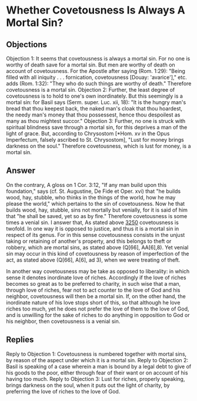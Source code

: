 # Whether Covetousness Is Always A Mortal Sin?
## Objections
Objection 1: It seems that covetousness is always a mortal sin. For no one is worthy of death save for a mortal sin. But men are worthy of death on account of covetousness. For the Apostle after saying (Rom. 1:29): "Being filled with all iniquity . . . fornication, covetousness [Douay: 'avarice']," etc. adds (Rom. 1:32): "They who do such things are worthy of death." Therefore covetousness is a mortal sin.
Objection 2: Further, the least degree of covetousness is to hold to one's own inordinately. But this seemingly is a mortal sin: for Basil says (Serm. super. Luc. xii, 18): "It is the hungry man's bread that thou keepest back, the naked man's cloak that thou hoardest, the needy man's money that thou possessest, hence thou despoilest as many as thou mightest succor."
Objection 3: Further, no one is struck with spiritual blindness save through a mortal sin, for this deprives a man of the light of grace. But, according to Chrysostom [*Hom. xv in the Opus Imperfectum, falsely ascribed to St. Chrysostom], "Lust for money brings darkness on the soul." Therefore covetousness, which is lust for money, is a mortal sin.
## Answer
On the contrary, A gloss on 1 Cor. 3:12, "If any man build upon this foundation," says (cf. St. Augustine, De Fide et Oper. xvi) that "he builds wood, hay, stubble, who thinks in the things of the world, how he may please the world," which pertains to the sin of covetousness. Now he that builds wood, hay, stubble, sins not mortally but venially, for it is said of him that "he shall be saved, yet so as by fire." Therefore covetousness is some times a venial sin.
I answer that, As stated above [3250](A[3]) covetousness is twofold. In one way it is opposed to justice, and thus it is a mortal sin in respect of its genus. For in this sense covetousness consists in the unjust taking or retaining of another's property, and this belongs to theft or robbery, which are mortal sins, as stated above (Q[66], AA[6],8). Yet venial sin may occur in this kind of covetousness by reason of imperfection of the act, as stated above (Q[66], A[6], ad 3), when we were treating of theft.

In another way covetousness may be take as opposed to liberality: in which sense it denotes inordinate love of riches. Accordingly if the love of riches becomes so great as to be preferred to charity, in such wise that a man, through love of riches, fear not to act counter to the love of God and his neighbor, covetousness will then be a mortal sin. If, on the other hand, the inordinate nature of his love stops short of this, so that although he love riches too much, yet he does not prefer the love of them to the love of God, and is unwilling for the sake of riches to do anything in opposition to God or his neighbor, then covetousness is a venial sin.
## Replies
Reply to Objection 1: Covetousness is numbered together with mortal sins, by reason of the aspect under which it is a mortal sin.
Reply to Objection 2: Basil is speaking of a case wherein a man is bound by a legal debt to give of his goods to the poor, either through fear of their want or on account of his having too much.
Reply to Objection 3: Lust for riches, properly speaking, brings darkness on the soul, when it puts out the light of charity, by preferring the love of riches to the love of God.